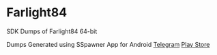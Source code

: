 # Farlight84
SDK Dumps of Farlight84 64-bit


Dumps Generated using SSpawner App for Android
[Telegram](https://t.me/SSpawner)
[Play Store](https://play.google.com/store/apps/details?id=sdk.spawner)
